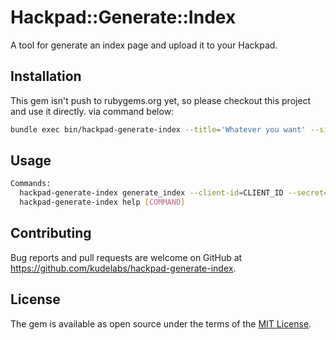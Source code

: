 # Hackpad::Generate::Index

A tool for generate an index page and upload it to your Hackpad.

## Installation

This gem isn't push to rubygems.org yet, so please checkout this project and use it directly. via command below:

```bash
bundle exec bin/hackpad-generate-index --title='Whatever you want' --site='https://xxx.hackpad.com --client_id=id --secret=secret
```

## Usage

```bash
Commands:
  hackpad-generate-index generate_index --client-id=CLIENT_ID --secret=SECRET --site=SITE  # Generate index with Hackpad's API
  hackpad-generate-index help [COMMAND]                                                    # Describe available commands or one specific command
```

## Contributing

Bug reports and pull requests are welcome on GitHub at https://github.com/kudelabs/hackpad-generate-index.

## License

The gem is available as open source under the terms of the [MIT License](http://opensource.org/licenses/MIT).
